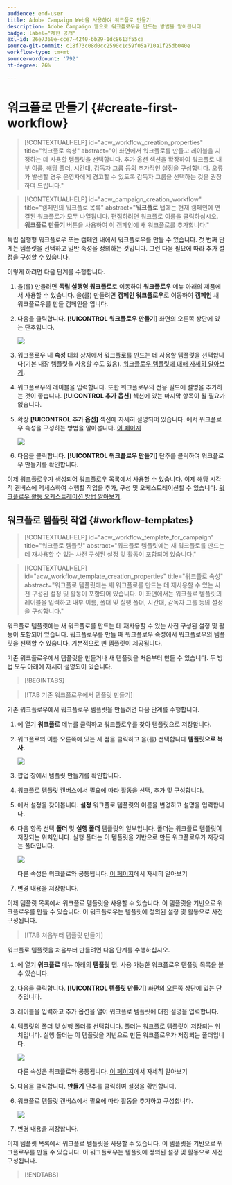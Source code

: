 ```yaml
---
audience: end-user
title: Adobe Campaign Web을 사용하여 워크플로 만들기
description: Adobe Campaign 웹으로 워크플로우를 만드는 방법을 알아봅니다
badge: label="제한 공개"
exl-id: 26e7360e-cce7-4240-bb29-1dc8613f55ca
source-git-commit: c18f73c08d0cc2590c1c59f05a710a1f25db040e
workflow-type: tm+mt
source-wordcount: '792'
ht-degree: 26%

---
```



# 워크플로 만들기 {#create-first-workflow}

>[!CONTEXTUALHELP]
>id="acw_workflow_creation_properties"
>title="워크플로 속성"
>abstract="이 화면에서 워크플로를 만들고 레이블을 지정하는 데 사용할 템플릿을 선택합니다. 추가 옵션 섹션을 확장하여 워크플로 내부 이름, 해당 폴더, 시간대, 감독자 그룹 등의 추가적인 설정을 구성합니다. 오류가 발생할 경우 운영자에게 경고할 수 있도록 감독자 그룹을 선택하는 것을 권장하여 드립니다."


>[!CONTEXTUALHELP]
>id="acw_campaign_creation_workflow"
>title="캠페인의 워크플로 목록"
>abstract="**워크플로** 탭에는 현재 캠페인에 연결된 워크플로가 모두 나열됩니다. 편집하려면 워크플로 이름을 클릭하십시오. **워크플로 만들기** 버튼을 사용하여 이 캠페인에 새 워크플로를 추가합니다."

독립 실행형 워크플로우 또는 캠페인 내에서 워크플로우를 만들 수 있습니다. 첫 번째 단계는 템플릿을 선택하고 일반 속성을 정의하는 것입니다. 그런 다음 필요에 따라 추가 설정을 구성할 수 있습니다.

이렇게 하려면 다음 단계를 수행합니다.

1. 을(를) 만들려면 **독립 실행형 워크플로**&#x200B;로 이동하여 **워크플로우** 메뉴 아래의 제품에서 사용할 수 있습니다. 을(를) 만들려면 **캠페인 워크플로우**&#x200B;로 이동하여 **캠페인** 새 워크플로우를 만들 캠페인을 엽니다.

1. 다음을 클릭합니다. **[!UICONTROL 워크플로우 만들기]** 화면의 오른쪽 상단에 있는 단추입니다.

   ![](assets/workflow-create.png)

1. 워크플로우 내 **속성** 대화 상자에서 워크플로를 만드는 데 사용할 템플릿을 선택합니다(기본 내장 템플릿을 사용할 수도 있음). [워크플로우 템플릿에 대해 자세히 알아보기](#workflow-templates).

1. 워크플로우의 레이블을 입력합니다. 또한 워크플로우의 전용 필드에 설명을 추가하는 것이 좋습니다. **[!UICONTROL 추가 옵션]** 섹션에 있는 마지막 항목이 될 필요가 없습니다.

1. 확장 **[!UICONTROL 추가 옵션]** 섹션에 자세히 설명되어 있습니다. 에서 워크플로우 속성을 구성하는 방법을 알아봅니다. [이 페이지](workflow-settings.md#properties)

   ![](assets/workflow-additional-options.png)

1. 다음을 클릭합니다. **[!UICONTROL 워크플로우 만들기]** 단추를 클릭하여 워크플로우 만들기를 확인합니다.

이제 워크플로우가 생성되어 워크플로우 목록에서 사용할 수 있습니다. 이제 해당 시각적 캔버스에 액세스하여 수행할 작업을 추가, 구성 및 오케스트레이션할 수 있습니다. [워크플로우 활동 오케스트레이션 방법 알아보기](orchestrate-activities.md).

## 워크플로 템플릿 작업 {#workflow-templates}

>[!CONTEXTUALHELP]
>id="acw_workflow_template_for_campaign"
>title="워크플로 템플릿"
>abstract="워크플로 템플릿에는 새 워크플로를 만드는 데 재사용할 수 있는 사전 구성된 설정 및 활동이 포함되어 있습니다."

>[!CONTEXTUALHELP]
>id="acw_workflow_template_creation_properties"
>title="워크플로 속성"
>abstract="워크플로 템플릿에는 새 워크플로를 만드는 데 재사용할 수 있는 사전 구성된 설정 및 활동이 포함되어 있습니다. 이 화면에서는 워크플로 템플릿의 레이블을 입력하고 내부 이름, 폴더 및 실행 폴더, 시간대, 감독자 그룹 등의 설정을 구성합니다."

워크플로 템플릿에는 새 워크플로를 만드는 데 재사용할 수 있는 사전 구성된 설정 및 활동이 포함되어 있습니다. 워크플로우를 만들 때 워크플로우 속성에서 워크플로우의 템플릿을 선택할 수 있습니다. 기본적으로 빈 템플릿이 제공됩니다.

기존 워크플로우에서 템플릿을 만들거나 새 템플릿을 처음부터 만들 수 있습니다. 두 방법 모두 아래에 자세히 설명되어 있습니다.

>[!BEGINTABS]

>[!TAB 기존 워크플로우에서 템플릿 만들기]

기존 워크플로우에서 워크플로우 템플릿을 만들려면 다음 단계를 수행합니다.

1. 에 열기 **워크플로** 메뉴를 클릭하고 워크플로우를 찾아 템플릿으로 저장합니다.
1. 워크플로의 이름 오른쪽에 있는 세 점을 클릭하고 을(를) 선택합니다 **템플릿으로 복사**.

   ![](assets/wf-copy-as-template.png)

1. 팝업 창에서 템플릿 만들기를 확인합니다.
1. 워크플로 템플릿 캔버스에서 필요에 따라 활동을 선택, 추가 및 구성합니다.
1. 에서 설정을 찾아봅니다. **설정** 워크플로 템플릿의 이름을 변경하고 설명을 입력합니다.
1. 다음 항목 선택 **폴더** 및 **실행 폴더** 템플릿의 일부입니다. 폴더는 워크플로 템플릿이 저장되는 위치입니다. 실행 폴더는 이 템플릿을 기반으로 만든 워크플로우가 저장되는 폴더입니다.

   ![](assets/wf-settings-template.png)

   다른 속성은 워크플로와 공통됩니다. [이 페이지](workflow-settings.md#properties)에서 자세히 알아보기

1. 변경 내용을 저장합니다.

이제 템플릿 목록에서 워크플로 템플릿을 사용할 수 있습니다. 이 템플릿을 기반으로 워크플로우를 만들 수 있습니다. 이 워크플로우는 템플릿에 정의된 설정 및 활동으로 사전 구성됩니다.


>[!TAB 처음부터 템플릿 만들기]


워크플로 템플릿을 처음부터 만들려면 다음 단계를 수행하십시오.

1. 에 열기 **워크플로** 메뉴 아래의 **템플릿** 탭. 사용 가능한 워크플로우 템플릿 목록을 볼 수 있습니다.
1. 다음을 클릭합니다. **[!UICONTROL 템플릿 만들기]** 화면의 오른쪽 상단에 있는 단추입니다.
1. 레이블을 입력하고 추가 옵션을 열어 워크플로 템플릿에 대한 설명을 입력합니다.
1. 템플릿의 폴더 및 실행 폴더를 선택합니다. 폴더는 워크플로 템플릿이 저장되는 위치입니다. 실행 폴더는 이 템플릿을 기반으로 만든 워크플로우가 저장되는 폴더입니다.

   ![](assets/new-wf-template.png)

   다른 속성은 워크플로와 공통됩니다. [이 페이지](workflow-settings.md#properties)에서 자세히 알아보기

1. 다음을 클릭합니다. **만들기** 단추를 클릭하여 설정을 확인합니다.
1. 워크플로 템플릿 캔버스에서 필요에 따라 활동을 추가하고 구성합니다.

   ![](assets/wf-template-activities.png)

1. 변경 내용을 저장합니다.

이제 템플릿 목록에서 워크플로 템플릿을 사용할 수 있습니다. 이 템플릿을 기반으로 워크플로우를 만들 수 있습니다. 이 워크플로우는 템플릿에 정의된 설정 및 활동으로 사전 구성됩니다.

>[!ENDTABS]
